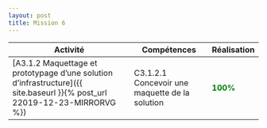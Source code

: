```yaml
---
layout: post
title: Mission 6
---
```


| Activité | Compétences | Réalisation |
|----------|-------------|-------------|
|[A3.1.2 Maquettage et prototypage d’une solution d’infrastructure]({{ site.baseurl }}{% post_url 22019-12-23-MIRRORVG %}) | C3.1.2.1 Concevoir une maquette de la solution| <span style="color:green"><strong>100%</strong></span> |
